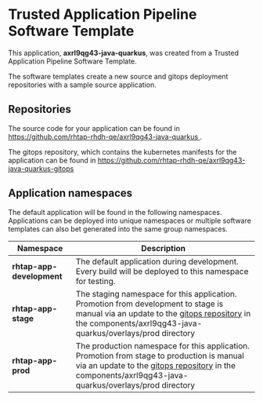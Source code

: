 # Trusted Application Pipeline Software Template

This application, **axrl9qg43-java-quarkus**, was created from a Trusted Application Pipeline Software Template.

The software templates create a new source and gitops deployment repositories with a sample source application. 

## Repositories

The source code for your application can be found in [https://github.com/rhtap-rhdh-qe/axrl9qg43-java-quarkus ](https://github.com/rhtap-rhdh-qe/axrl9qg43-java-quarkus ).
 
The gitops repository, which contains the kubernetes manifests for the application can be found in 
[https://github.com/rhtap-rhdh-qe/axrl9qg43-java-quarkus-gitops ](https://github.com/rhtap-rhdh-qe/axrl9qg43-java-quarkus-gitops ) 

## Application namespaces 

The default application will be found in the following namespaces. Applications can be deployed into unique namespaces or multiple software templates can also bet generated into the same group namespaces.  

|  Namespace   |  Description   |  
| -------- | -------- |   
| **rhtap-app-development** | The default application during development. Every build will be deployed to this namespace for testing. | 
| **rhtap-app-stage** | The staging namespace for this application. Promotion from development to stage is manual via an update to the [gitops repository](https://github.com/rhtap-rhdh-qe/axrl9qg43-java-quarkus-gitops ) in the components/axrl9qg43-java-quarkus/overlays/prod directory |  
| **rhtap-app-prod** | The production namespace for this application. Promotion from stage to production is manual via an update to the [gitops repository](https://github.com/rhtap-rhdh-qe/axrl9qg43-java-quarkus-gitops ) in the components/axrl9qg43-java-quarkus/overlays/prod directory | 